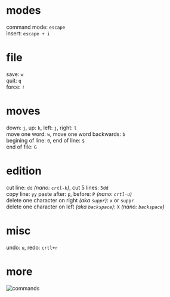 modes
===
command mode: `escape`  
insert: `escape + i`

file
===
save: `w`  
quit: `q`   
force: `!`

moves
===
down: `j`, up: `k`, left: `j`, right: `l`  
move one word: `w`, move one word backwards: `b`  
begining of line: `0`, end of line: `$`  
end of file: `G`

edition
===
cut line: `dd` *(nano: `crtl-k`)*, cut 5 lines: `5dd`  
copy line: `yy` 
paste after: `p`, before: `P` *(nano: `crtl-u`)*    
delete one character on right *(aka `suppr`)*: `x` or `suppr`  
delete one character on left *(aka `backspace`)*: `X` *(nano: `backspace`)*  

misc
===
undo: `u`, redo: `crtl+r`  

more
===
![commands](http://i1-news.softpedia-static.com/images/news2/Beginner-039-s-Vi-Editor-Guide-2.png)
